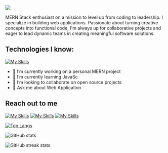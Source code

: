 
![](https://media.licdn.com/dms/image/D5616AQE7Huo_-ZaYbw/profile-displaybackgroundimage-shrink_350_1400/0/1705234451039?e=1710979200&v=beta&t=VJuy31XxKD-JRCDAJksqGYCNvgiSftQFimuny8j92d8)


MERN Stack enthusiast on a mission to level up from coding to leadership. I specialize in building web applications. Passionate about turning creative concepts into functional code, I'm always up for collaborative projects and eager to lead dynamic teams in creating meaningful software solutions.



## Technologies I know:

[![My Skills](https://skillicons.dev/icons?i=mongodb,express,nodejs,react,js,tailwind,css,html,firebase,git)]()

- 🔭 I’m currently working on a personal MERN project 
- 🌱 I’m currently learning JavaSc
- 👯 I’m looking to collaborate on open source projects 
- 💬 Ask me about Web Application 



## Reach out to me

[![My Skills](https://skillicons.dev/icons?i=linkedin)](https://www.linkedin.com/in/aburaitnshoeb/) [![My Skills](https://skillicons.dev/icons?i=twitter)](https://www.twitter.com/aburaitnshoeb/) [![My Skills](https://skillicons.dev/icons?i=instagram)](https://www.instagram.com/y0urnarrat0r/)




[![Top Langs](https://github-readme-stats.vercel.app/api/top-langs/?username=be3tle&theme=nightowl)](https://github.com/anuraghazra/github-readme-stats)




![GitHub stats](https://github-readme-stats.vercel.app/api?username=be3tle&show_icons=true&count_private=true&theme=nightowl)  

![GitHub streak stats](https://streak-stats.demolab.com?user=be3tle&theme=nightowl)  
